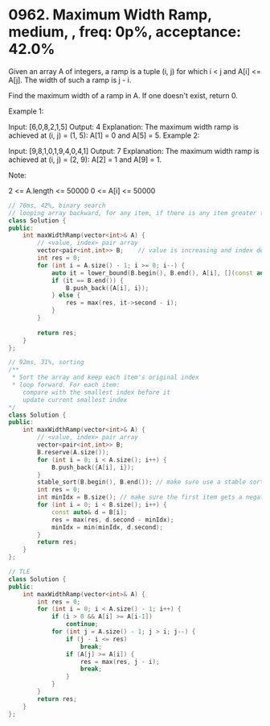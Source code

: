 # 0962. Maximum Width Ramp, medium, , freq: 0p%, acceptance: 42.0%

Given an array A of integers, a ramp is a tuple (i, j) for which i < j and A[i] <= A[j].  The width of such a ramp is j - i.

Find the maximum width of a ramp in A.  If one doesn't exist, return 0.

 

Example 1:

Input: [6,0,8,2,1,5]
Output: 4
Explanation: 
The maximum width ramp is achieved at (i, j) = (1, 5): A[1] = 0 and A[5] = 5.
Example 2:

Input: [9,8,1,0,1,9,4,0,4,1]
Output: 7
Explanation: 
The maximum width ramp is achieved at (i, j) = (2, 9): A[2] = 1 and A[9] = 1.
 

Note:

2 <= A.length <= 50000
0 <= A[i] <= 50000

```c++
// 76ms, 42%, binary search
// looping array backward, for any item, if there is any item greater than it then igore, otherwise add to the list
class Solution {
public:
    int maxWidthRamp(vector<int>& A) {
        // <value, index> pair array
        vector<pair<int,int>> B;    // value is increasing and index decreasing
        int res = 0;
        for (int i = A.size() - 1; i >= 0; i--) {
            auto it = lower_bound(B.begin(), B.end(), A[i], [](const auto& it, const int v) { return it.first < v; });
            if (it == B.end()) {
                B.push_back({A[i], i});
            } else {
                res = max(res, it->second - i);
            }
        }
        
        return res;
    }
};

// 92ms, 31%, sorting
/**
 * Sort the array and keep each item's original index
 * loop forward. For each item:
    compare with the smallest index before it
    update current smallest index
*/
class Solution {
public:
    int maxWidthRamp(vector<int>& A) {
        // <value, index> pair array
        vector<pair<int,int>> B;
        B.reserve(A.size());
        for (int i = 0; i < A.size(); i++) {
            B.push_back({A[i], i});
        } 
        stable_sort(B.begin(), B.end()); // make sure use a stable sort
        int res = 0;
        int minIdx = B.size(); // make sure the first item gets a negative distance
        for (int i = 0; i < B.size(); i++) {
            const auto& d = B[i];
            res = max(res, d.second - minIdx);
            minIdx = min(minIdx, d.second);
        }
        return res;
    }
};

// TLE
class Solution {
public:
    int maxWidthRamp(vector<int>& A) {
        int res = 0;
        for (int i = 0; i < A.size() - 1; i++) {
            if (i > 0 && A[i] >= A[i-1])
                continue;
            for (int j = A.size() - 1; j > i; j--) {
                if (j - i <= res)
                    break;
                if (A[j] >= A[i]) {
                    res = max(res, j - i);
                    break;
                }
            }
        }
        return res;
    }
};
```
